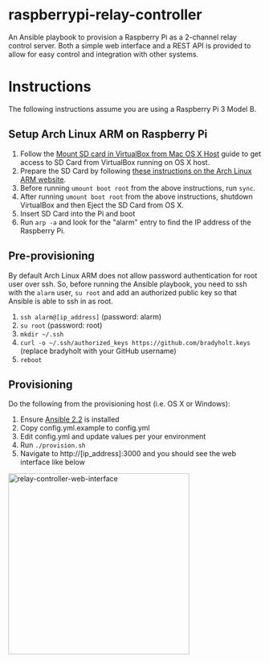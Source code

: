 # raspberrypi-relay-controller

An Ansible playbook to provision a Raspberry Pi as a 2-channel relay control server.  Both a simple web interface and a REST API is provided to allow for easy control and integration with other systems. 

# Instructions

The following instructions assume you are using a Raspberry Pi 3 Model B.

## Setup Arch Linux ARM on Raspberry Pi

1. Follow the [Mount SD card in VirtualBox from Mac OS X Host](http://www.geekytidbits.com/mount-sd-card-virtualbox-from-mac-osx/) guide to get access to SD Card from VirtualBox running on OS X host.
2. Prepare the SD Card by following [these instructions on the Arch Linux ARM website](https://archlinuxarm.org/platforms/armv8/broadcom/raspberry-pi-3).
3. Before running `umount boot root` from the above instructions, run `sync`.
4. After running  `umount boot root` from the above instructions, shutdown VirtualBox and then Eject the SD Card from OS X.
5. Insert SD Card into the Pi and boot
6. Run `arp -a` and look for the "alarm" entry to find the IP address of the Raspberry Pi.
 
## Pre-provisioning

By default Arch Linux ARM does not allow password authentication for root user over ssh.  So, before running the Ansible playbook, you need to ssh with the `alarm` user, `su root` and add an authorized public key so that Ansible is able to ssh in as root. 

1. `ssh alarm@[ip_address]` (password: alarm)
2. `su root` (password: root)
3. `mkdir ~/.ssh`
4. `curl -o ~/.ssh/authorized_keys https://github.com/bradyholt.keys` (replace bradyholt with your GitHub username)
5. `reboot`

## Provisioning

Do the following from the provisioning host (i.e. OS X or Windows):

1. Ensure [Ansible 2.2](http://docs.ansible.com/ansible/intro_installation.html#latest-releases-on-mac-osx) is installed
2. Copy config.yml.example to config.yml
3. Edit config.yml and update values per your environment
4. Run `./provision.sh`
5. Navigate to http://[ip_address]:3000 and you should see the web interface like below

<img width="360" alt="relay-controller-web-interface" src="https://cloud.githubusercontent.com/assets/759811/21467989/8c2b842e-c9c5-11e6-863e-e1751d73a091.png">
